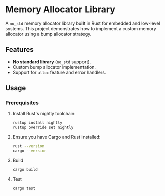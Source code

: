 # Memory Allocator Library

A `no_std` memory allocator library built in Rust for embedded and low-level systems. This project demonstrates how to implement a custom memory allocator using a bump allocator strategy.

## Features

- **No standard library** (`no_std` support).
- Custom bump allocator implementation.
- Support for `alloc` feature and error handlers.

## Usage

### Prerequisites

1. Install Rust's nightly toolchain:
   ```bash
   rustup install nightly
   rustup override set nightly
2. Ensure you have Cargo and Rust installed:
   ```bash
   rust --version
   cargo --version
3. Build
   ```bash
   cargo build
4. Test
   ```bash
   cargo test
